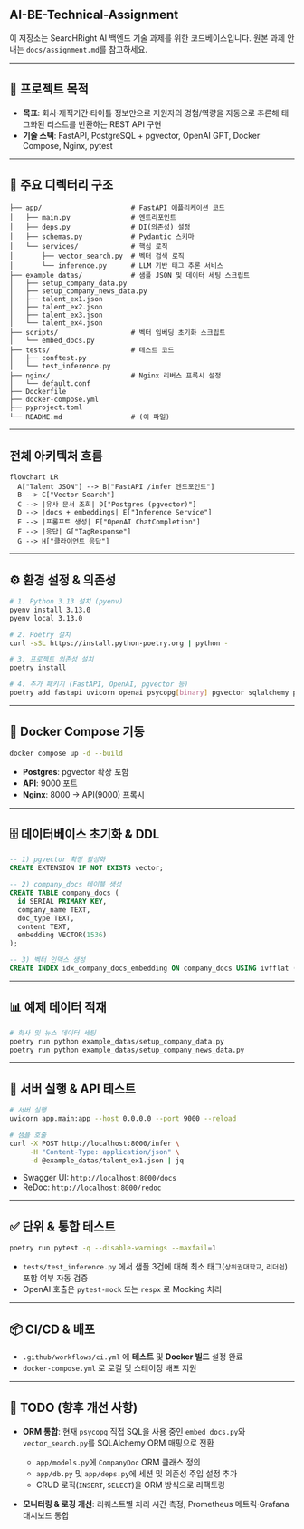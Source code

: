 ## AI-BE-Technical-Assignment

이 저장소는 SearcHRight AI 백엔드 기술 과제를 위한 코드베이스입니다.
원본 과제 안내는 `docs/assignment.md`를 참고하세요.

---

## 🚀 프로젝트 목적

* **목표**: 회사·재직기간·타이틀 정보만으로 지원자의 경험/역량을 자동으로 추론해 태그화된 리스트를 반환하는 REST API 구현
* **기술 스택**: FastAPI, PostgreSQL + pgvector, OpenAI GPT, Docker Compose, Nginx, pytest

---

## 📂 주요 디렉터리 구조

```
├── app/                      # FastAPI 애플리케이션 코드
│   ├── main.py               # 엔트리포인트
│   ├── deps.py               # DI(의존성) 설정
│   ├── schemas.py            # Pydantic 스키마
│   └── services/             # 핵심 로직
│       ├── vector_search.py  # 벡터 검색 로직
│       └── inference.py      # LLM 기반 태그 추론 서비스
├── example_datas/            # 샘플 JSON 및 데이터 세팅 스크립트
│   ├── setup_company_data.py
│   ├── setup_company_news_data.py
│   ├── talent_ex1.json
│   ├── talent_ex2.json
│   ├── talent_ex3.json
│   └── talent_ex4.json
├── scripts/                  # 벡터 임베딩 초기화 스크립트
│   └── embed_docs.py
├── tests/                    # 테스트 코드
│   ├── conftest.py
│   └── test_inference.py
├── nginx/                    # Nginx 리버스 프록시 설정
│   └── default.conf
├── Dockerfile
├── docker-compose.yml
├── pyproject.toml
└── README.md                 # (이 파일)
```

---

## 전체 아키텍처 흐름

```mermaid
flowchart LR
  A["Talent JSON"] --> B["FastAPI /infer 엔드포인트"]
  B --> C["Vector Search"]
  C --> |유사 문서 조회| D["Postgres (pgvector)"]
  D --> |docs + embeddings| E["Inference Service"]
  E --> |프롬프트 생성| F["OpenAI ChatCompletion"]
  F --> |응답| G["TagResponse"]
  G --> H["클라이언트 응답"]
```

---

## ⚙️ 환경 설정 & 의존성

```bash
# 1. Python 3.13 설치 (pyenv)
pyenv install 3.13.0
pyenv local 3.13.0

# 2. Poetry 설치
curl -sSL https://install.python-poetry.org | python -

# 3. 프로젝트 의존성 설치
poetry install

# 4. 추가 패키지 (FastAPI, OpenAI, pgvector 등)
poetry add fastapi uvicorn openai psycopg[binary] pgvector sqlalchemy pytest pytest-asyncio httpx pytest-mock respx
```

---

## 🐳 Docker Compose 기동

```bash
docker compose up -d --build
```

* **Postgres**: pgvector 확장 포함
* **API**: 9000 포트
* **Nginx**: 8000 → API(9000) 프록시

---

## 🗄️ 데이터베이스 초기화 & DDL

```sql
-- 1) pgvector 확장 활성화
CREATE EXTENSION IF NOT EXISTS vector;

-- 2) company_docs 테이블 생성
CREATE TABLE company_docs (
  id SERIAL PRIMARY KEY,
  company_name TEXT,
  doc_type TEXT,
  content TEXT,
  embedding VECTOR(1536)
);

-- 3) 벡터 인덱스 생성
CREATE INDEX idx_company_docs_embedding ON company_docs USING ivfflat (embedding vector_cosine_ops);
```

---

## 📊 예제 데이터 적재

```bash
# 회사 및 뉴스 데이터 세팅
poetry run python example_datas/setup_company_data.py
poetry run python example_datas/setup_company_news_data.py
```

---

## 🚀 서버 실행 & API 테스트

```bash
# 서버 실행
uvicorn app.main:app --host 0.0.0.0 --port 9000 --reload

# 샘플 호출
curl -X POST http://localhost:8000/infer \
     -H "Content-Type: application/json" \
     -d @example_datas/talent_ex1.json | jq
```

* Swagger UI: `http://localhost:8000/docs`
* ReDoc:        `http://localhost:8000/redoc`

---

## ✅ 단위 & 통합 테스트

```bash
poetry run pytest -q --disable-warnings --maxfail=1
```

* `tests/test_inference.py` 에서 샘플 3건에 대해 최소 태그(`상위권대학교`, `리더쉽`) 포함 여부 자동 검증
* OpenAI 호출은 `pytest-mock` 또는 `respx` 로 Mocking 처리

---

## 📦 CI/CD & 배포

* `.github/workflows/ci.yml` 에 **테스트** 및 **Docker 빌드** 설정 완료
* `docker-compose.yml` 로 로컬 및 스테이징 배포 지원

---

## 🚧 TODO (향후 개선 사항)

* **ORM 통합**: 현재 `psycopg` 직접 SQL을 사용 중인 `embed_docs.py`와 `vector_search.py`를 SQLAlchemy ORM 매핑으로 전환

  * `app/models.py`에 `CompanyDoc` ORM 클래스 정의
  * `app/db.py` 및 `app/deps.py`에 세션 및 의존성 주입 설정 추가
  * CRUD 로직(`INSERT`, `SELECT`)을 ORM 방식으로 리팩토링
* **모니터링 & 로깅 개선**: 리퀘스트별 처리 시간 측정, Prometheus 메트릭·Grafana 대시보드 통합

